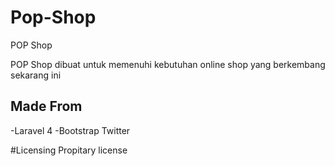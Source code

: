 Pop-Shop
========

POP Shop

POP Shop dibuat untuk memenuhi kebutuhan online shop yang berkembang sekarang ini

## Made From
-Laravel 4
-Bootstrap Twitter

#Licensing
Propitary license
